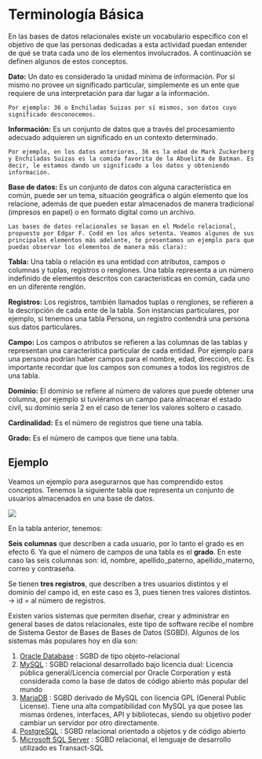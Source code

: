 # Terminología Básica
En las bases de datos relacionales existe un vocabulario específico con el objetivo de que las personas dedicadas a esta actividad puedan entender de qué se trata cada uno de los elementos involucrados. A continuación se definen algunos de estos conceptos.

**Dato:** Un dato es considerado la unidad mínima de información. Por sí mismo no provee un significado particular, simplemente es un ente que requiere de una interpretación para dar lugar a la información.

    Por ejemplo: 36 o Enchiladas Suizas por sí mismos, son datos cuyo significado desconocemos.

**Información:** Es un conjunto de datos que a través del procesamiento adecuado adquieren un significado en un contexto determinado.

    Por ejemplo, en los datos anteriores, 36 es la edad de Mark Zuckerberg y Enchiladas Suizas es la comida favorita de la Abuelita de Batman. Es decir, le estamos dando un significado a los datos y obteniendo información.

**Base de datos:** Es un conjunto de datos con alguna característica en común, puede ser un tema, situación geográfica o algún elemento que los relacione, además de que pueden estar almacenados de manera tradicional (impresos en papel) o en formato digital como un archivo.

    Las bases de datos relacionales se basan en el Modelo relacional, propuesto por Edgar F. Codd en los años setenta. Veamos algunos de sus principales elementos más adelante, te presentamos un ejemplo para que puedas observar los elementos de manera más clara):

**Tabla:** Una tabla o relación es una entidad con atributos, campos o columnas y tuplas, registros o renglones. Una tabla representa a un número indefinido de elementos descritos con características en común, cada uno en un diferente renglón.

**Registros:** Los registros, también llamados tuplas o renglones, se refieren a la descripción de cada ente de la tabla. Son instancias particulares, por ejemplo, si tenemos una tabla Persona, un registro contendrá una persona sus datos particulares.

**Campo:** Los campos o atributos se refieren a las columnas de las tablas y representan una característica particular de cada entidad. Por ejemplo para una persona podrían haber campos para el nombre, edad, dirección, etc. Es importante recordar que los campos son comunes a todos los registros de una tabla.

**Dominio:** El dominio se refiere al número de valores que puede obtener una columna, por ejemplo si tuviéramos un campo para almacenar el estado civil, su dominio sería 2 en el caso de tener los valores soltero o casado.

**Cardinalidad:** Es el número de registros que tiene una tabla.

**Grado:** Es el número de campos que tiene una tabla.

## Ejemplo
Veamos un ejemplo para asegurarnos que has comprendido estos conceptos. Tenemos la siguiente tabla que representa un conjunto de usuarios almacenados en una base de datos.

<img src="./img/02-terminologia-ejemplo.PNG">

En la tabla anterior, tenemos:

**Seis columnas** que describen a cada usuario, por lo tanto el grado es en efecto 6. Ya que el número de campos de una tabla es el **grado**. En este caso las seis columnas son: id, nombre, apellido_paterno, apellido_materno, correo y contraseña.

Se tienen **tres registros**, que describen a tres usuarios distintos y el dominio del campo id, en este caso es 3, pues tienen tres valores distintos. → id = al número de registros.

Existen varios sistemas que permiten diseñar, crear y administrar en general bases de datos relacionales, este tipo de software recibe el nombre de Sistema Gestor de Bases de Bases de Datos (SGBD). Algunos de los sistemas más populares hoy en día son:

1. [Oracle Database](https://es.wikipedia.org/wiki/Oracle_Database) : SGBD de tipo objeto-relacional 
2. [MySQL](https://es.wikipedia.org/wiki/MySQL) :  SGBD relacional desarrollado bajo licencia dual: Licencia pública general/Licencia comercial por Oracle Corporation y está considerada como la base de datos de código abierto más popular del mundo
3. [MariaDB](https://es.wikipedia.org/wiki/MariaDB) :  SGBD derivado de MySQL con licencia GPL (General Public License). Tiene una alta compatibilidad con MySQL ya que posee las mismas órdenes, interfaces, API y bibliotecas, siendo su objetivo poder cambiar un servidor por otro directamente.
4. [PostgreSQL](https://es.wikipedia.org/wiki/PostgreSQL) : SGBD relacional orientado a objetos y de código abierto
5. [Microsoft SQL Server](https://es.wikipedia.org/wiki/Microsoft_SQL_Server) : SGBD relacional, el lenguaje de desarrollo utilizado es Transact-SQL 
